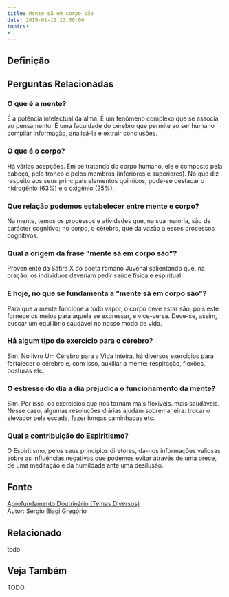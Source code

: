 ```yaml
---
title: Mente sã em corpo-são
date: 2019-01-11 13:00:00
topics: 
- 
---
```


## Definição


## Perguntas Relacionadas

### O que é a mente?
É a potência intelectual da alma. É um fenômeno complexo que se associa
ao pensamento. É uma faculdade do cérebro que permite ao ser humano
compilar informação, analisá-la e extrair conclusões.

### O que é o corpo?
Há várias acepções. Em se tratando do corpo humano, ele é composto pela
cabeça, pelo tronco e pelos membros (inferiores e superiores). No que
diz respeito aos seus principais elementos químicos, pode-se destacar o
hidrogênio (63%) e o oxigênio (25%).

### Que relação podemos estabelecer entre mente e corpo?
Na mente, temos os processos e atividades que, na sua maioria, são de
carácter cognitivo; no corpo, o cérebro, que dá vazão a esses processos
cognitivos.

### Qual a origem da frase "mente sã em corpo são"?
Proveniente da Sátira X do poeta romano Juvenal salientando que, na
oração, os indivíduos deveriam pedir saúde física e espiritual.

### E hoje, no que se fundamenta a "mente sã em corpo são"?
Para que a mente funcione a todo vapor, o corpo deve estar são, pois
este fornece os meios para aquela se expressar, e vice-versa. Deve-se,
assim, buscar um equilíbrio saudável no nosso modo de vida.

### Há algum tipo de exercício para o cérebro?
Sim. No livro Um Cérebro para a Vida Inteira, há diversos exercícios
para fortalecer o cérebro e, com isso, auxiliar a mente: respiração,
flexões, posturas etc.

### O estresse do dia a dia prejudica o funcionamento da mente?
Sim. Por isso, os exercícios que nos tornam mais flexíveis. mais
saudáveis. Nesse caso, algumas resoluções diárias ajudam sobremaneira:
trocar o elevador pela escada, fazer longas caminhadas etc.

### Qual a contribuição do Espiritismo?
O Espiritismo, pelos seus princípios diretores, dá-nos informações
valiosas sobre as influências negativas que podemos evitar através de
uma prece, de uma meditação e da humildade ante uma desilusão.

## Fonte
[Aprofundamento Doutrinário (Temas Diversos)](https://sites.google.com/view/aprofundamentodoutrinario/mente-sã-em-corpo-são)  
Autor: Sérgio Biagi Gregório



## Relacionado
todo

## Veja Também
TODO


